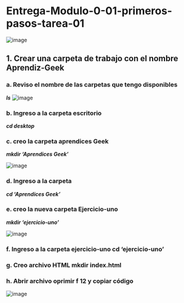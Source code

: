 # Entrega-Modulo-0-01-primeros-pasos-tarea-01
![image](https://user-images.githubusercontent.com/94013930/142954882-b6b04f9b-8294-421a-83dc-bbd7e1400daf.png)
## 1.	Crear una carpeta de trabajo con el nombre Aprendiz-Geek

### a. Reviso el nombre de las carpetas que tengo disponibles 

***ls***
![image](https://user-images.githubusercontent.com/94013930/142955120-3a1d0fc0-4a21-4d6f-b0ef-3269a433a4b0.png)
### b. Ingreso a la carpeta escritorio 

***cd desktop*** 

### c. creo la carpeta aprendices Geek 

***mkdir ‘Aprendices Geek’***

![image](https://user-images.githubusercontent.com/94013930/142955394-005d4378-f677-47ea-a864-6ffad0ecd31f.png)

### d. Ingreso a la carpeta  

***cd ‘Aprendices Geek’***

### e. creo la nueva carpeta Ejercicio-uno 

***mkdir ‘ejercicio-uno’***

![image](https://user-images.githubusercontent.com/94013930/142955579-1dbc6fbc-c48c-4efe-90a2-9290ad9f584f.png)

### f.	Ingreso a la carpeta ejercicio-uno cd ‘ejercicio-uno’
### g. Creo archivo HTML mkdir index.html
### h. Abrir archivo oprimir f 12 y copiar código 

![image](https://user-images.githubusercontent.com/94013930/142955727-3dc76df4-7172-4d03-90ef-c75d06d6a9d3.png)





